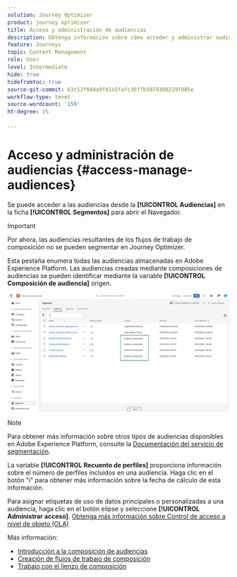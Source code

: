 ```yaml
---
solution: Journey Optimizer
product: journey optimizer
title: Acceso y administración de audiencias
description: Obtenga información sobre cómo acceder y administrar audiencias
feature: Journeys
topic: Content Management
role: User
level: Intermediate
hide: true
hidefromtoc: true
source-git-commit: 63c52f04da9fd1a5fafc36ffb5079380229f885e
workflow-type: tm+mt
source-wordcount: '159'
ht-degree: 1%

---
```



# Acceso y administración de audiencias {#access-manage-audiences}

Se puede acceder a las audiencias desde la **[!UICONTROL Audiencias]** en la ficha **[!UICONTROL Segmentos]** para abrir el Navegador.

>[!IMPORTANT]
>
>Por ahora, las audiencias resultantes de los flujos de trabajo de composición no se pueden segmentar en Journey Optimizer.

Esta pestaña enumera todas las audiencias almacenadas en Adobe Experience Platform. Las audiencias creadas mediante composiciones de audiencias se pueden identificar mediante la variable **[!UICONTROL Composición de audiencia]** origen.

![](assets/audiences-list.png)

>[!NOTE]
>
>Para obtener más información sobre otros tipos de audiencias disponibles en Adobe Experience Platform, consulte la [Documentación del servicio de segmentación](https://experienceleague.adobe.com/docs/experience-platform/segmentation/ui/overview.html).

La variable **[!UICONTROL Recuento de perfiles]** proporciona información sobre el número de perfiles incluidos en una audiencia. Haga clic en el botón &quot;i&quot; para obtener más información sobre la fecha de cálculo de esta información.

Para asignar etiquetas de uso de datos principales o personalizadas a una audiencia, haga clic en el botón elipse y seleccione **[!UICONTROL Administrar acceso]**. [Obtenga más información sobre Control de acceso a nivel de objeto (OLA)](../administration/object-based-access.md)

<!--
-edit an audience?
-->

Más información:

* [Introducción a la composición de audiencias](get-started-audience-orchestration.md)
* [Creación de flujos de trabajo de composición](create-compositions.md)
* [Trabajo con el lienzo de composición](composition-canvas.md)

